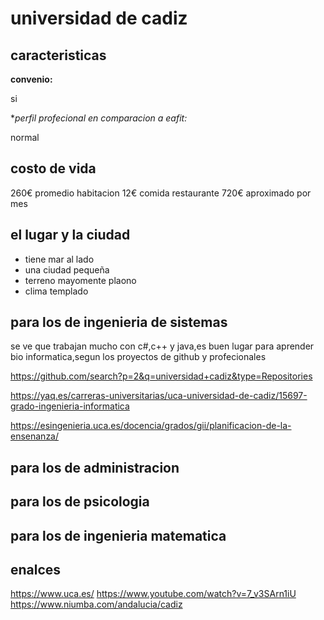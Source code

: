 # universidad de cadiz

## caracteristicas

**convenio:**

si

**perfil profecional en comparacion a eafit:*

normal

## costo de vida

260€ promedio habitacion
12€ comida restaurante
720€ aproximado por mes 
## el lugar y la ciudad 

 * tiene mar al lado
 * una ciudad pequeña
 * terreno mayomente plaono
 * clima templado

## para los de ingenieria de sistemas

se ve que trabajan mucho con c#,c++ y java,es buen lugar para aprender bio informatica,segun los proyectos de github y profecionales

https://github.com/search?p=2&q=universidad+cadiz&type=Repositories

https://yaq.es/carreras-universitarias/uca-universidad-de-cadiz/15697-grado-ingenieria-informatica

https://esingenieria.uca.es/docencia/grados/gii/planificacion-de-la-ensenanza/

## para los de administracion

## para los de psicologia
## para los de ingenieria matematica

## enalces

https://www.uca.es/
https://www.youtube.com/watch?v=7_v3SArn1iU
https://www.niumba.com/andalucia/cadiz
